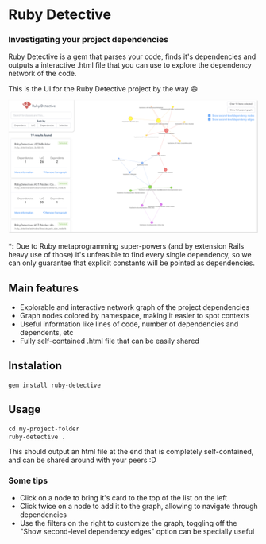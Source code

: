 # Ruby Detective
### Investigating your project dependencies

Ruby Detective is a gem that parses your code, finds it's dependencies and outputs a interactive .html file that you can use to explore the dependency network of the code.

This is the UI for the Ruby Detective project by the way :smile:

![Preview](docs/preview.png?raw=true)

***:** Due to Ruby metaprogramming super-powers (and by extension Rails heavy use of those) it's unfeasible to find every single dependency, so we can only guarantee that explicit constants will be pointed as dependencies.

## Main features
- Explorable and interactive network graph of the project dependencies
- Graph nodes colored by namespace, making it easier to spot contexts
- Useful information like lines of code, number of dependencies and dependents, etc
- Fully self-contained .html file that can be easily shared

## Instalation
```
gem install ruby-detective
```

## Usage

```
cd my-project-folder
ruby-detective .
```

This should output an html file at the end that is completely self-contained, and can be shared around with your peers :D

### Some tips
- Click on a node to bring it's card to the top of the list on the left
- Click twice on a node to add it to the graph, allowing to navigate through dependencies
- Use the filters on the right to customize the graph, toggling off the "Show second-level dependency edges" option can be specially useful
